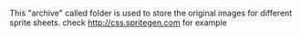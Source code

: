 This "archive" called folder is used to store the original images for different sprite sheets.
check http://css.spritegen.com for example